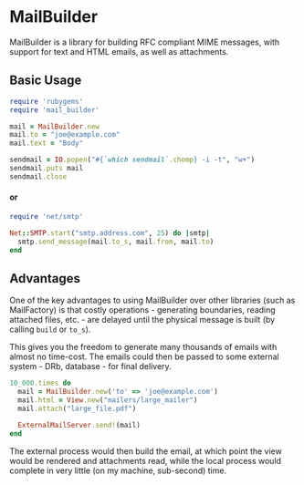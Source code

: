 # MailBuilder

MailBuilder is a library for building RFC compliant MIME messages,
with support for text and HTML emails, as well as attachments.

## Basic Usage

```ruby
require 'rubygems'
require 'mail_builder'

mail = MailBuilder.new
mail.to = "joe@example.com"
mail.text = "Body"

sendmail = IO.popen("#{`which sendmail`.chomp} -i -t", "w+")
sendmail.puts mail
sendmail.close
```

#### or

```ruby
require 'net/smtp'

Net::SMTP.start("smtp.address.com", 25) do |smtp|
  smtp.send_message(mail.to_s, mail.from, mail.to)
end
```

## Advantages

One of the key advantages to using MailBuilder over other libraries
(such as MailFactory) is that costly operations - generating boundaries,
reading attached files, etc. - are delayed until the physical message
is built (by calling `build` or `to_s`).

This gives you the freedom to generate many thousands of emails
with almost no time-cost. The emails could then be passed to some
external system - DRb, database - for final delivery.

```ruby
10_000.times do
  mail = MailBuilder.new('to' => 'joe@example.com')
  mail.html = View.new("mailers/large_mailer")
  mail.attach("large_file.pdf")

  ExternalMailServer.send!(mail)
end
```

The external process would then build the email, at which point the
view would be rendered and attachments read, while the local process
would complete in very little (on my machine, sub-second) time.
